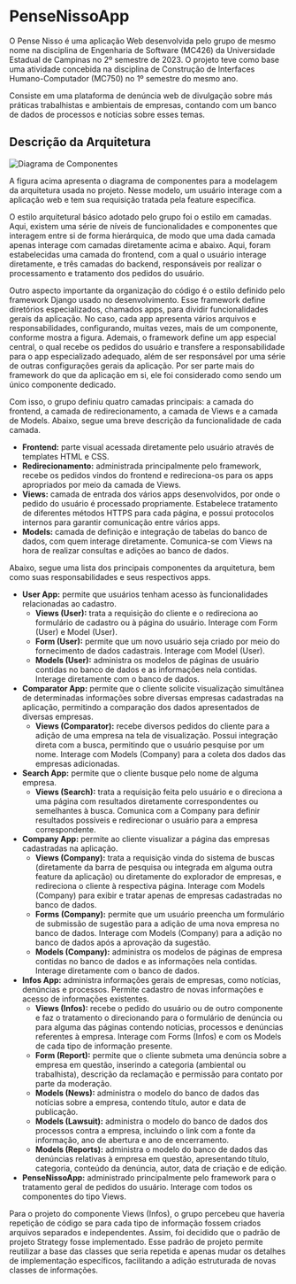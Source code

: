 # PenseNissoApp

  O Pense Nisso é uma aplicação Web desenvolvida pelo grupo de mesmo nome na disciplina de Engenharia de Software (MC426) da Universidade Estadual de Campinas no 2º semestre de 2023. O projeto teve como base uma atividade concebida na disciplina de Construção de Interfaces Humano-Computador (MC750) no 1º semestre do mesmo ano.

  Consiste em uma plataforma de denúncia web de divulgação sobre más práticas trabalhistas e ambientais de empresas, contando com um banco de dados de processos e notícias sobre esses temas.

## Descrição da Arquitetura

![Diagrama de Componentes](https://drive.google.com/uc?id=1BqpTdHJbgLZbrsy34PVkX_XRL9yqZvku)

A figura acima apresenta o diagrama de componentes para a modelagem da arquitetura usada no projeto. Nesse modelo, um usuário interage com a aplicação web e tem sua requisição tratada pela feature específica.  

O estilo arquitetural básico adotado pelo grupo foi o estilo em camadas. Aqui, existem uma série de níveis de funcionalidades e componentes que interagem entre si de forma hierárquica, de modo que uma dada camada apenas interage com camadas diretamente acima e abaixo. Aqui, foram estabelecidas uma camada do frontend, com a qual o usuário interage diretamente, e três camadas do backend, responsáveis por realizar o processamento e tratamento dos pedidos do usuário.

Outro aspecto importante da organização do código é o estilo definido pelo framework Django usado no desenvolvimento. Esse framework define diretórios especializados, chamados apps, para dividir funcionalidades gerais da aplicação. No caso, cada app apresenta vários arquivos e responsabilidades, configurando, muitas vezes, mais de um componente, conforme mostra a figura. Ademais, o framework define um app especial central, o qual recebe os pedidos do usuário e transfere a responsabilidade para o app especializado adequado, além de ser responsável por uma série de outras configurações gerais da aplicação. Por ser parte mais do framework do que da aplicação em si, ele foi considerado como sendo um único componente dedicado.

Com isso, o grupo definiu quatro camadas principais: a camada do frontend, a camada de redirecionamento, a camada de Views e a camada de Models. Abaixo, segue uma breve descrição da funcionalidade de cada camada.

- **Frontend:** parte visual acessada diretamente pelo usuário através de templates HTML e CSS.
- **Redirecionamento:** administrada principalmente pelo framework, recebe os pedidos vindos do frontend e redireciona-os para os apps apropriados por meio da camada de Views.
- **Views:** camada de entrada dos vários apps desenvolvidos, por onde o pedido do usuário é processado propriamente. Estabelece tratamento de diferentes métodos HTTPS para cada página, e possui protocolos internos para garantir comunicação entre vários apps.
- **Models:** camada de definição e integração de tabelas do banco de dados, com quem interage diretamente. Comunica-se com Views na hora de realizar consultas e adições ao banco de dados.

Abaixo, segue uma lista dos principais componentes da arquitetura, bem como suas responsabilidades e seus respectivos apps.

- **User App:** permite que usuários tenham acesso às funcionalidades relacionadas ao cadastro.
    - **Views (User):** trata a requisição do cliente e o redireciona ao formulário de cadastro ou à página do usuário. Interage com Form (User) e Model (User).
    - **Form (User):** permite que um novo usuário seja criado por meio do fornecimento de dados cadastrais. Interage com Model (User).
    - **Models (User):** administra os modelos de páginas de usuário contidas no banco de dados e as informações nela contidas. Interage diretamente com o banco de dados.
- **Comparator App:** permite que o cliente solicite visualização simultânea de determinadas informações sobre diversas empresas cadastradas na aplicação, permitindo a comparação dos dados apresentados de diversas empresas.
    - **Views (Comparator):** recebe diversos pedidos do cliente para a adição de uma empresa na tela de visualização. Possui integração direta com a busca, permitindo que o usuário pesquise por um nome. Interage com Models (Company) para a coleta dos dados das empresas adicionadas.
- **Search App:** permite que o cliente busque pelo nome de alguma empresa.
    - **Views (Search):** trata a requisição feita pelo usuário e o direciona a uma página com resultados diretamente correspondentes ou semelhantes à busca. Comunica com a Company para definir resultados possíveis e redirecionar o usuário para a empresa correspondente.
- **Company App:** permite ao cliente visualizar a página das empresas cadastradas na aplicação.
    - **Views (Company):** trata a requisição vinda do sistema de buscas (diretamente da barra de pesquisa ou integrada em alguma outra feature da aplicação) ou diretamente do explorador de empresas, e redireciona o cliente à respectiva página. Interage com Models (Company) para exibir e tratar apenas de empresas cadastradas no banco de dados.
    - **Forms (Company):** permite que um usuário preencha um formulário de submissão de sugestão para a adição de uma nova empresa no banco de dados. Interage com Models (Company) para a adição no banco de dados após a aprovação da sugestão.
    - **Models (Company):** administra os modelos de páginas de empresa contidas no banco de dados e as informações nela contidas. Interage diretamente com o banco de dados.
- **Infos App:** administra informações gerais de empresas, como notícias, denúncias e processos. Permite cadastro de novas informações e acesso de informações existentes.
    - **Views (Infos):** recebe o pedido do usuário ou de outro componente e faz o tratamento o direcionando para o formulário de denúncia ou para alguma das páginas contendo notícias, processos e denúncias referentes à empresa. Interage com Forms (Infos) e com os Models de cada tipo de informação presente.
    - **Form (Report):** permite que o cliente submeta uma denúncia sobre a empresa em questão, inserindo a categoria (ambiental ou trabalhista), descrição da reclamação e permissão para contato por parte da moderação.
    - **Models (News):** administra o modelo do banco de dados das notícias sobre a empresa, contendo título, autor e data de publicação.
    - **Models (Lawsuit):** administra o modelo do banco de dados dos processos contra a empresa, incluindo o link com a fonte da informação, ano de abertura e ano de encerramento.
    - **Models (Reports):** administra o modelo do banco de dados das denúncias relativas à empresa em questão, apresentando título, categoria, conteúdo da denúncia, autor, data de criação e de edição.
- **PenseNissoApp:** administrado principalmente pelo framework para o tratamento geral de pedidos do usuário. Interage com todos os componentes do tipo Views.

Para o projeto do componente Views (Infos), o grupo percebeu que haveria repetição de código se para cada tipo de informação fossem criados arquivos separados e independentes. Assim, foi decidido que o padrão de projeto Strategy fosse implementado. Esse padrão de projeto permite reutilizar a base das classes que seria repetida e apenas mudar os detalhes de implementação específicos, facilitando a adição estruturada de novas classes de informações.
